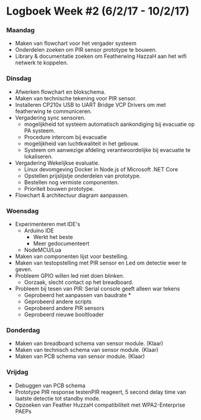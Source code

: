 # Logboek Week #2 (6/2/17 - 10/2/17)
### Maandag
* Maken van flowchart voor het vergader systeem
* Onderdelen zoeken om PIR sensor prototype te bouwen.
* Library & documentatie zoeken om Featherwing HazzaH aan het wifi netwerk te koppelen.
### Dinsdag
* Afwerken flowchart en blokschema.
* Maken van technische tekening voor PIR sensor.
* Installeren CP210x USB to UART Bridge VCP Drivers om met featherwing te communiceren.
* Vergadering sync sensoren.
  * mogelijkheid tot systeem automatisch aankondiging bij evacuatie op PA systeem.
  * Procedure intercom bij evacuatie
  * mogelijkheid van luchtkwaliteit in het gebouw.
  * Systeem om aanwezige afdeling verantwoordelijke bij evacuatie te lokaliseren.
* Vergadering Wekelijkse evaluatie.
  * Linux devomgeving Docker in Node.js of Microsoft .NET Core  
  * Opstellen prijslijstje onderdelen van prototype.
  * Bestellen nog vermiste componenten.
  * Prioriteit bouwen prototype.
* Flowchart & architectuur diagram aanpassen.
### Woensdag
* Experimenteren met IDE's
  * Arduino IDE
     * Werkt het beste
     * Meer gedocumenteert 
  * NodeMCU/Lua 
* Maken van componenten lijst voor bestelling.
* Maken van testopstelling met PIR sensor en Led om detectie weer te geven.
 * Probleem GPIO willen led niet doen blinken.
     * Oorzaak, slecht contact op het breadboard.
 * Probleem bij tesen van PIR: Serial console geeft alleen war tekens
     * Geprobeerd  het aanpassen van baudrate   *
     * Geprobeerd andere scripts
     * Geprobeerd andere PIR sensors 
     * Geprobeerd nieuwe booltloader

### Donderdag
* Maken van breadboard schema van sensor module. (Klaar)
* Maken van technisch schema van sensor module. (Klaar)
* Maken van PCB schema van sensor module. (Klaar)
### Vrijdag
* Debuggen van PCB schema
* Prototype PIR response testenPIR reageert, 5 second delay time van laatste detectie tot standby mode.
* Opzoeken van Feather HuzzaH compatibiliteit met WPA2-Enterprise PAEPs